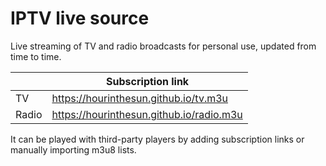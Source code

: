 # IPTV live source
Live streaming of TV and radio broadcasts for personal use, updated from time to time.

|       | Subscription link                                            |
| ----- | ------------------------------------------------------------ |
| TV    | https://hourinthesun.github.io/tv.m3u                        |
| Radio | https://hourinthesun.github.io/radio.m3u                     |


It can be played with third-party players by adding subscription links or manually importing m3u8 lists.

